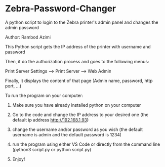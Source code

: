 # Zebra-Password-Changer
A python script to login to the Zebra printer's admin panel and changes the admin password

Author: Rambod Azimi

This Python script gets the IP address of the printer with username and password

Then, it do the authorization process and goes to the following menus:

Print Server Settings --> Print Server --> Web Admin

Finally, it displays the content of that page (Admin name, password, http port, ...)


To run the program on your computer:

1) Make sure you have already installed python on your computer

2) Go to the code and change the IP address to your desired one (the default ip address http://192.168.1.93)

3) change the username and/or password as you wish (the default username is admin and the default password is 1234)

4) run the program using either VS Code or directly from the command line (python3 script.py or python script.py)

5) Enjoy!
